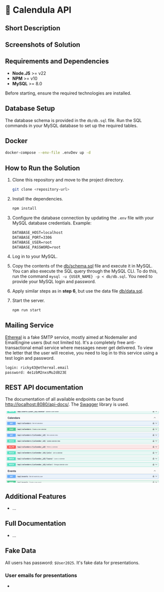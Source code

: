 # 🌼 Calendula API

## Short Description


## Screenshots of Solution


## Requirements and Dependencies
- **Node.JS** >= v22
- **NPM** >= v10
- **MySQL** >= 8.0

Before starting, ensure the required technologies are installed.

## Database Setup
The database schema is provided in the `db/db.sql` file. Run the SQL commands in your MySQL database to set up the required tables.

## Docker
```bash
docker-compose --env-file .envDev up -d
```

## How to Run the Solution
1. Clone this repository and move to the project directory.
   ```bash
   git clone <repository-url>
   ```
2. Install the dependencies.
   ```bash
   npm install
   ```
5. Configure the database connection by updating the `.env` file with your MySQL database credentials. Example:
   ```
   DATABASE_HOST=localhost
   DATABASE_PORT=3306
   DATABASE_USER=root
   DATABASE_PASSWORD=root
   ```

5. Log in to your MySQL. 
6. Copy the contents of the [db/schema.sql](db/schema.sql) file and execute it in MySQL. You can also execute the SQL query through the MySQL CLI. To do this, run the command `mysql -u {USER_NAME} -p < db/db.sql`. You need to provide your MySQL login and password.
7. Apply similar steps as in **step 6**, but use the data file [db/data.sql](db/data.sql).
8. Start the server.
   ```bash
   npm run start
   ```

## Mailing Service
[Ethereal](https://ethereal.email/) is a fake SMTP service, mostly aimed at Nodemailer and EmailEngine users (but not limited to). It's a completely free anti-transactional email service where messages never get delivered.
To view the letter that the user will receive, you need to log in to this service using a test login and password.

```text
login: ricky43@ethereal.email
password: 4e1zbM2nxsMu2d823E
```

## REST API documentation
The documentation of all available endpoints can be found [http://localhost:8080/api-docs/](http://localhost:8080/api-docs/). The [Swagger](https://swagger.io/) library is used.

![](docs/swagger.png)

## Additional Features
- ...

## Full Documentation
- ...

## Fake Data
All users has password: `$User2025`. It's fake data for presentations.
### User emails for presentations
* 
